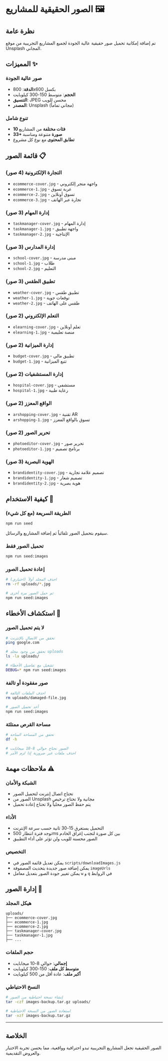 # الصور الحقيقية للمشاريع 🖼️

## نظرة عامة

تم إضافة إمكانية تحميل صور حقيقية عالية الجودة لجميع المشاريع التجريبية من موقع Unsplash المجاني.

## المميزات ✨

### صور عالية الجودة

- **الدقة**: 800x600 بكسل
- **الحجم**: متوسط 150-300 كيلوبايت
- **التنسيق**: JPEG محسن للويب
- **المصدر**: Unsplash (مجاني تماماً)

### تنوع شامل

- **10 فئات مختلفة** من المشاريع
- **33+ صورة** متنوعة ومناسبة
- **تطابق المحتوى** مع نوع كل مشروع

## قائمة الصور 📋

### التجارة الإلكترونية (4 صور)

- `ecommerce-cover.jpg` - واجهة متجر إلكتروني
- `ecommerce-1.jpg` - عربة تسوق
- `ecommerce-2.jpg` - تسوق أونلاين
- `ecommerce-3.jpg` - تجارة عبر الهاتف

### إدارة المهام (3 صور)

- `taskmanager-cover.jpg` - إدارة المهام
- `taskmanager-1.jpg` - واجهة تطبيق
- `taskmanager-2.jpg` - الإنتاجية

### إدارة المدارس (3 صور)

- `school-cover.jpg` - مبنى مدرسة
- `school-1.jpg` - طلاب
- `school-2.jpg` - التعليم

### تطبيق الطقس (3 صور)

- `weather-cover.jpg` - تطبيق طقس
- `weather-1.jpg` - توقعات جوية
- `weather-2.jpg` - طقس على الهاتف

### التعلم الإلكتروني (2 صور)

- `elearning-cover.jpg` - تعلم أونلاين
- `elearning-1.jpg` - منصة تعليمية

### إدارة الميزانية (2 صور)

- `budget-cover.jpg` - تطبيق مالي
- `budget-1.jpg` - تتبع الميزانية

### إدارة المستشفيات (2 صور)

- `hospital-cover.jpg` - مستشفى
- `hospital-1.jpg` - رعاية طبية

### الواقع المعزز (2 صور)

- `arshopping-cover.jpg` - تقنية AR
- `arshopping-1.jpg` - تسوق بالواقع المعزز

### تحرير الصور (2 صور)

- `photoeditor-cover.jpg` - تحرير صور
- `photoeditor-1.jpg` - برنامج تصميم

### الهوية البصرية (3 صور)

- `brandidentity-cover.jpg` - تصميم علامة تجارية
- `brandidentity-1.jpg` - تصميم شعار
- `brandidentity-2.jpg` - هوية بصرية

## كيفية الاستخدام 🚀

### الطريقة السريعة (مع كل شيء)

```bash
npm run seed
```

سيقوم بتحميل الصور تلقائياً ثم إضافة المشاريع والرسائل.

### تحميل الصور فقط

```bash
npm run seed:images
```

### إعادة تحميل الصور

```bash
# احذف المجلد أولاً (اختياري)
rm -rf uploads/*.jpg

# ثم حمل الصور مرة أخرى
npm run seed:images
```

## استكشاف الأخطاء 🔧

### لا يتم تحميل الصور

```bash
# تحقق من الاتصال بالإنترنت
ping google.com

# تحقق من وجود مجلد uploads
ls -la uploads/

# تشغيل مع تفاصيل الأخطاء
DEBUG=* npm run seed:images
```

### صور مفقودة أو تالفة

```bash
# احذف الملفات التالفة
rm uploads/damaged-file.jpg

# أعد تحميل الصور
npm run seed:images
```

### مساحة القرص ممتلئة

```bash
# تحقق من المساحة المتاحة
df -h

# الصور تحتاج حوالي 8-10 ميجابايت
# احذف ملفات غير ضرورية إذا لزم الأمر
```

## ملاحظات مهمة ⚠️

### الشبكة والأمان

- تحتاج اتصال إنترنت لتحميل الصور
- الصور من Unsplash مجانية ولا تحتاج ترخيص
- يتم حفظ الصور محلياً ولا تحتاج إعادة تحميل

### الأداء

- التحميل يستغرق 15-30 ثانية حسب سرعة الإنترنت
- توجد فترة انتظار 500ms بين كل صورة لتجنب إغراق الخادم
- الصور محسنة للويب ولن تؤثر على أداء التطبيق

### التخصيص

- يمكن تعديل قائمة الصور في `scripts/downloadImages.js`
- يمكن إضافة صور جديدة بتحديث المصفوفة `imageUrls`
- يمكن تغيير جودة الصور بتعديل معامل `w` و `q` في الروابط

## إدارة الصور 📁

### هيكل المجلد

```
uploads/
├── ecommerce-cover.jpg
├── ecommerce-1.jpg
├── ecommerce-2.jpg
├── taskmanager-cover.jpg
├── taskmanager-1.jpg
├── ...
```

### حجم الملفات

- **إجمالي**: حوالي 8-10 ميجابايت
- **متوسط كل ملف**: 150-300 كيلوبايت
- **أكبر ملف**: عادة أقل من 500 كيلوبايت

### النسخ الاحتياطي

```bash
# إنشاء نسخة احتياطية من الصور
tar -czf images-backup.tar.gz uploads/

# استعادة الصور من النسخة الاحتياطية
tar -xzf images-backup.tar.gz
```

---

## الخلاصة

الصور الحقيقية تجعل المشاريع التجريبية تبدو احترافية وواقعية، مما يحسن تجربة الاختبار والعروض التقديمية.
